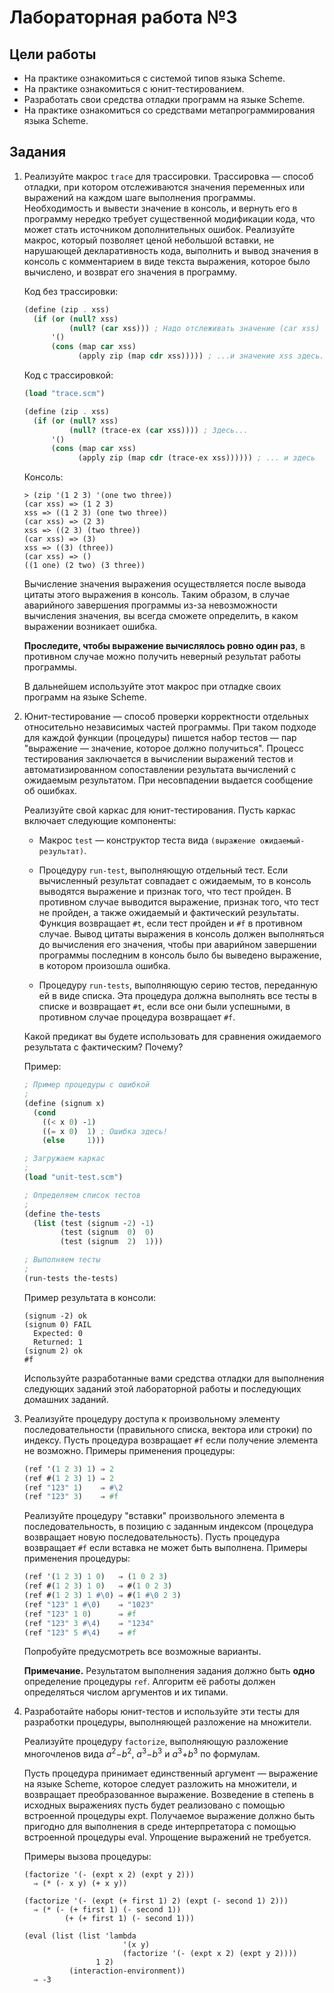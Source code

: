 # Лабораторная работа №3

## Цели работы

+   На практике ознакомиться с системой типов языка Scheme.
+   На практике ознакомиться с юнит-тестированием. 
+   Разработать свои средства отладки программ на языке Scheme.
+   На практике ознакомиться со средствами метапрограммирования языка Scheme.

## Задания

1.  Реализуйте макрос `trace` для трассировки. Трассировка — способ отладки, при котором отслеживаются значения переменных или выражений на каждом шаге выполнения программы. Необходимость и вывести значение в консоль, и вернуть его в программу нередко требует существенной модификации кода, что может стать источником дополнительных ошибок. Реализуйте макрос, который позволяет ценой небольшой вставки, не нарушающей декларативность кода, выполнить и вывод значения в консоль с комментарием в виде текста выражения, которое было вычислено, и возврат его значения в программу.

    Код без трассировки:
    
    ```scheme
    (define (zip . xss)
      (if (or (null? xss)
              (null? (car xss))) ; Надо отслеживать значение (car xss) здесь...
          '()
          (cons (map car xss)
                (apply zip (map cdr xss))))) ; ...и значение xss здесь.
    ```
    
    Код с трассировкой:
    
    ```scheme
    (load "trace.scm")

    (define (zip . xss)
      (if (or (null? xss)
              (null? (trace-ex (car xss)))) ; Здесь...
          '()
          (cons (map car xss)
                (apply zip (map cdr (trace-ex xss)))))) ; ... и здесь
    ```
    
    Консоль:
    
    ```nohighlight
    > (zip '(1 2 3) '(one two three))
    (car xss) => (1 2 3)
    xss => ((1 2 3) (one two three))
    (car xss) => (2 3)
    xss => ((2 3) (two three))
    (car xss) => (3)
    xss => ((3) (three))
    (car xss) => ()
    ((1 one) (2 two) (3 three))
    ```
    
    Вычисление значения выражения осуществляется после вывода цитаты этого выражения в консоль. Таким образом, в случае аварийного завершения программы из-за невозможности вычисления значения, вы всегда сможете определить, в каком выражении возникает ошибка.
    
    **Проследите, чтобы выражение вычислялось ровно один раз**, в противном случае можно получить неверный результат работы программы.

    В дальнейшем используйте этот макрос при отладке своих программ на языке Scheme.
    
2.  Юнит-тестирование — способ проверки корректности отдельных относительно независимых частей программы. При таком подходе для каждой функции (процедуры) пишется набор тестов — пар "выражение — значение, которое должно получиться". Процесс тестирования заключается в вычислении выражений тестов и автоматизированном сопоставлении результата вычислений с ожидаемым результатом. При несовпадении выдается сообщение об ошибках.

    Реализуйте свой каркас для юнит-тестирования. Пусть каркас включает следующие компоненты:

    +   Макрос `test` — конструктор теста вида `(выражение ожидаемый-результат)`.
    
    +   Процедуру `run-test`, выполняющую отдельный тест. Если вычисленный результат совпадает с ожидаемым, то в консоль выводятся выражение и признак того, что тест пройден. В противном случае выводится выражение, признак того, что тест не пройден, а также ожидаемый и фактический результаты. Функция возвращает `#t`, если тест пройден и `#f` в противном случае. Вывод цитаты выражения в консоль должен выполняться до вычисления его значения, чтобы при аварийном завершении программы последним в консоль было бы выведено выражение, в котором произошла ошибка.
    
    +   Процедуру `run-tests`, выполняющую серию тестов, переданную ей в виде списка. Эта процедура должна выполнять все тесты в списке и возвращает `#t`, если все они были успешными, в противном случае процедура возвращает `#f`. 
    
    Какой предикат вы будете использовать для сравнения ожидаемого результата с фактическим? Почему?

    Пример:
    
    ```scheme
    ; Пример процедуры с ошибкой
    ; 
    (define (signum x)
      (cond
        ((< x 0) -1)
        ((= x 0)  1) ; Ошибка здесь!
        (else     1)))

    ; Загружаем каркас
    ;
    (load "unit-test.scm")

    ; Определяем список тестов
    ;
    (define the-tests
      (list (test (signum -2) -1)
            (test (signum  0)  0)
            (test (signum  2)  1)))

    ; Выполняем тесты
    ;
    (run-tests the-tests)
    ```
    
    Пример результата в консоли:

    ```nohighlight
    (signum -2) ok
    (signum 0) FAIL
      Expected: 0
      Returned: 1
    (signum 2) ok
    #f
    ```
    
    Используйте разработанные вами средства отладки для выполнения следующих заданий этой лабораторной работы и последующих домашних заданий.
    
3.  Реализуйте процедуру доступа к произвольному элементу последовательности (правильного списка, вектора или строки) по индексу. Пусть процедура возвращает `#f` если получение элемента не возможно. Примеры применения процедуры:

    ```scheme
    (ref '(1 2 3) 1) ⇒ 2
    (ref #(1 2 3) 1) ⇒ 2
    (ref "123" 1)    ⇒ #\2
    (ref "123" 3)    ⇒ #f
    ```
    
    Реализуйте процедуру "вставки" произвольного элемента в последовательность, в позицию с заданным индексом (процедура возвращает новую последовательность). Пусть процедура возвращает `#f` если вставка не может быть выполнена. Примеры применения процедуры:
    
    ```scheme
    (ref '(1 2 3) 1 0)   ⇒ (1 0 2 3)
    (ref #(1 2 3) 1 0)   ⇒ #(1 0 2 3)
    (ref #(1 2 3) 1 #\0) ⇒ #(1 #\0 2 3)
    (ref "123" 1 #\0)    ⇒ "1023"
    (ref "123" 1 0)      ⇒ #f
    (ref "123" 3 #\4)    ⇒ "1234"
    (ref "123" 5 #\4)    ⇒ #f
    ```
    
    Попробуйте предусмотреть все возможные варианты.
    
    **Примечание.** Результатом выполнения задания должно быть **одно** определение процедуры `ref`. Алгоритм её работы должен определяться числом аргументов и их типами.

4.  Разработайте наборы юнит-тестов и используйте эти тесты для разработки процедуры, выполняющей разложение на множители.

    Реализуйте процедуру `factorize`, выполняющую разложение многочленов
вида <i>a</i><sup>2</sup>−<i>b</i><sup>2</sup>, 
<i>a</i><sup>3</sup>−<i>b</i><sup>3</sup> 
и <i>a</i><sup>3</sup>+<i>b</i><sup>3</sup> по формулам. 

    Пусть процедура принимает единственный аргумент — выражение на языке Scheme, которое следует разложить на множители, и возвращает преобразованное выражение. Возведение в степень в исходных выражениях пусть будет реализовано с помощью встроенной процедуры expt. Получаемое выражение должно быть пригодно для выполнения в среде интерпретатора с помощью встроенной процедуры eval. Упрощение выражений не требуется.

    Примеры вызова процедуры:

    ```
    (factorize '(- (expt x 2) (expt y 2))) 
      ⇒ (* (- x y) (+ x y))
  
    (factorize '(- (expt (+ first 1) 2) (expt (- second 1) 2)))
      ⇒ (* (- (+ first 1) (- second 1))
             (+ (+ first 1) (- second 1)))
             
    (eval (list (list 'lambda 
                          '(x y) 
                          (factorize '(- (expt x 2) (expt y 2))))
                    1 2)
              (interaction-environment))
      ⇒ -3
    ```